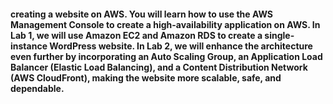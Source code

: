 #### creating a website on AWS. You will learn how to use the AWS Management Console to create a high-availability application on AWS. In Lab 1, we will use Amazon EC2 and Amazon RDS to create a single-instance WordPress website. In Lab 2, we will enhance the architecture even further by incorporating an Auto Scaling Group, an Application Load Balancer (Elastic Load Balancing), and a Content Distribution Network (AWS CloudFront), making the website more scalable, safe, and dependable.
